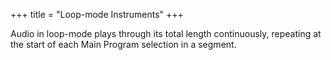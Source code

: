 +++
title = "Loop-mode Instruments"
+++

Audio in loop-mode plays through its total length continuously, repeating at the start of each Main Program selection in a segment.
